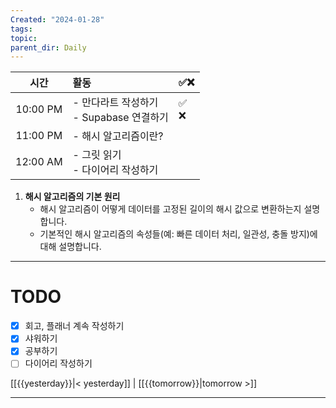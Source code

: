 ```yaml
---
Created: "2024-01-28"
tags: 
topic: 
parent_dir: Daily
---
```

|   시간   | 활동                                       | ✅❌ |
|:--------:|:------------------------------------------ | ---- |
| 10:00 PM | - 만다라트 작성하기<br>- Supabase 연결하기 | ✅<br>❌   |
| 11:00 PM | - 해시 알고리즘이란?                       |      |
| 12:00 AM | - 그릿 읽기<br>- 다이어리 작성하기         |      |
1. **해시 알고리즘의 기본 원리**
    - 해시 알고리즘이 어떻게 데이터를 고정된 길이의 해시 값으로 변환하는지 설명합니다.
    - 기본적인 해시 알고리즘의 속성들(예: 빠른 데이터 처리, 일관성, 충돌 방지)에 대해 설명합니다.

----
# TODO
- [x] 회고, 플래너 계속 작성하기
- [x] 샤워하기
- [x] 공부하기
- [ ] 다이어리 작성하기
  
[[{{yesterday}}|< yesterday]] | [[{{tomorrow}}|tomorrow >]]  
  
---  
